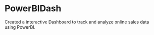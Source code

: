 # PowerBIDash
Created a interactive Dashboard to track and analyze online sales data using PowerBI.
